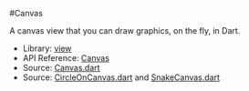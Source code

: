 #Canvas

A canvas view that you can draw graphics, on the fly, in Dart.

* Library: [view](api:)
* API Reference: [Canvas](api:view)
* Source: [Canvas.dart](source:lib/src/view)
* Source: [CircleOnCanvas.dart](source:example/circle) and [SnakeCanvas.dart](source:example/snake)
